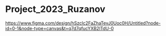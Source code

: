 # Project_2023_Ruzanov
https://www.figma.com/design/hSzclc2FaZhaTevJ0Uoc0H/Untitled?node-id=0-1&node-type=canvas&t=q7d7qfucYXB2lTdU-0
